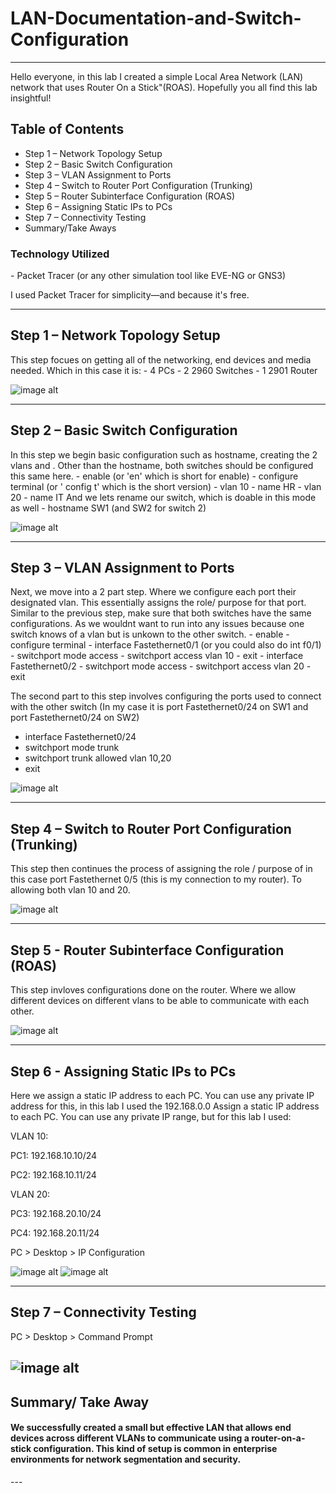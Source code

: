 <h1> LAN-Documentation-and-Switch-Configuration </h1>


---
Hello everyone, in this lab I created a simple Local Area Network (LAN) network that uses Router On a Stick"(ROAS). Hopefully you all find this lab insightful!

<h2>Table of Contents</h2> 

- Step 1 – Network Topology Setup
- Step 2 – Basic Switch Configuration
- Step 3 – VLAN Assignment to Ports
- Step 4 – Switch to Router Port Configuration (Trunking)
- Step 5 – Router Subinterface Configuration (ROAS)
- Step 6 – Assigning Static IPs to PCs
- Step 7 – Connectivity Testing
- Summary/Take Aways


<h3>Technology Utilized</h3>
- Packet Tracer (or any other simulation tool like EVE-NG or GNS3)

I used Packet Tracer for simplicity—and because it's free.

---
<h2>Step 1 – Network Topology Setup</h2>
This step focues on getting all of the networking, end devices and media needed.
Which in this case it is:
- 4 PCs
- 2 2960 Switches
- 1 2901 Router

![image alt](https://github.com/GerardoSierra-IT/LAN-Documentation-and-Switch-Configuration/blob/8570563d5ebda850c463f4b8ef4514a0a9276d47/LAN%20before%20it%20was%20all%20up.jpg)

---
<h2>Step 2 – Basic Switch Configuration</h2>
In this step  we begin basic configuration such as hostname, creating the 2 vlans and . Other than the hostname, both switches should be configured this same here.
- enable (or 'en' which is short for enable) 
- configure terminal (or ' config t' which is the short version)
- vlan 10
- name HR
- vlan 20
- name IT
And we lets rename our switch, which is doable in this mode as well
- hostname SW1 (and SW2 for switch 2)


![image alt](https://github.com/GerardoSierra-IT/LAN-Documentation-and-Switch-Configuration/blob/501f17ffe725f18158f2ccfe4bbb135abcf0894b/Switch%20configurations.jpg)

---
<h2>Step 3 – VLAN Assignment to Ports</h2>
Next, we move into a 2 part step. Where we configure each port their designated vlan. This essentially assigns the role/ purpose for that port. Similar to the previous step, make sure that both switches have the same configurations. As we wouldnt want to run into any issues because one switch knows of a vlan but is unkown to the other switch.
- enable
- configure terminal
- interface Fastethernet0/1 (or you could also do int f0/1)
- switchport mode access
- switchport access vlan 10
- exit
- interface Fastethernet0/2
- switchport mode access
- switchport access vlan 20
- exit

The second part to this step involves configuring the ports used to connect with the other switch (In my case it is port Fastethernet0/24 on SW1 and port Fastethernet0/24 on SW2)
- interface Fastethernet0/24
- switchport mode trunk
- switchport trunk allowed vlan 10,20
- exit



![image alt](https://github.com/GerardoSierra-IT/LAN-Documentation-and-Switch-Configuration/blob/b5685843d71be0b0bf13e8a3eae384267d1b9fac/trunk%20configurations.jpg)


---
<h2>Step 4 – Switch to Router Port Configuration (Trunking)</h2>
This step then continues the process of assigning the role / purpose of in this case port Fastethernet 0/5 (this is my connection to my router). To allowing both vlan 10 and 20.

![image alt](https://github.com/GerardoSierra-IT/LAN-Documentation-and-Switch-Configuration/blob/b5685843d71be0b0bf13e8a3eae384267d1b9fac/forgotten%20configurations%20for%20SW1.jpg)


---
<h2>Step 5 - Router Subinterface Configuration (ROAS)</h2>
This step invloves configurations done on the router. Where we allow different devices on different vlans to be able to communicate with each other.

![image alt](https://github.com/GerardoSierra-IT/LAN-Documentation-and-Switch-Configuration/blob/b5685843d71be0b0bf13e8a3eae384267d1b9fac/router%20configurations.jpg)

---
<h2>Step 6 - Assigning Static IPs to PCs</h2>
Here we assign a static IP address to each PC. You can use any private IP address for this, in this lab I used the 192.168.0.0
Assign a static IP address to each PC. You can use any private IP range, but for this lab I used:

VLAN 10:

PC1: 192.168.10.10/24

PC2: 192.168.10.11/24

VLAN 20:

PC3: 192.168.20.10/24

PC4: 192.168.20.11/24

PC > Desktop > IP Configuration


![image alt](https://github.com/GerardoSierra-IT/LAN-Documentation-and-Switch-Configuration/blob/fb53b3a2e7982a11b747ddfeb447bcd106765953/pc%20step1.jpg)
![image alt](https://github.com/GerardoSierra-IT/LAN-Documentation-and-Switch-Configuration/blob/fb53b3a2e7982a11b747ddfeb447bcd106765953/pc%20step%202.jpg)

---
<h2>Step 7 – Connectivity Testing</h2>

PC > Desktop > Command Prompt

![image alt](https://github.com/GerardoSierra-IT/LAN-Documentation-and-Switch-Configuration/blob/29fca487f205bdb180c38c64fc1acacf449fe23f/successful%20pings.jpg)
---

<h2> Summary/ Take Away </h2>

<h4>We successfully created a small but effective LAN that allows end devices across different VLANs to communicate using a router-on-a-stick configuration. This kind of setup is common in enterprise environments for network segmentation and security. </h4> 
---
